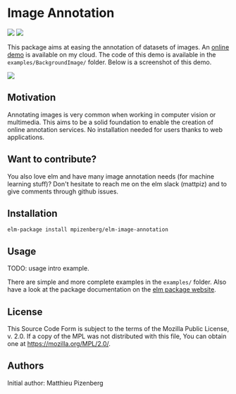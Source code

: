 # Image Annotation

[![][badge-doc]][doc] [![][badge-license]][license]

[badge-doc]: https://img.shields.io/badge/documentation-latest-yellow.svg?style=flat-square
[doc]: http://package.elm-lang.org/packages/mpizenberg/elm-image-annotation/latest
[badge-license]: https://img.shields.io/badge/license-MPL%202.0-blue.svg?style=flat-square
[license]: https://www.mozilla.org/en-US/MPL/2.0/

This package aims at easing the annotation of datasets of images.
An [online demo][demo] is available on my cloud.
The code of this demo is available in the `examples/BackgroundImage/` folder.
Below is a screenshot of this demo.

[![][demo-image]][demo]

[demo]: http://elm-image-annotation.pizenberg.fr
[demo-image]: https://mpizenberg.github.io/resources/elm-image-annotations/images/rosa_annotated.jpg

## Motivation

Annotating images is very common when working in computer vision or multimedia.
This aims to be a solid foundation to enable the creation of online annotation services.
No installation needed for users thanks to web applications.

## Want to contribute?

You also love elm and have many image annotation needs (for machine learning stuff)?
Don't hesitate to reach me on the elm slack (mattpiz) and to give comments
through github issues.

## Installation

```shell
elm-package install mpizenberg/elm-image-annotation
```

## Usage

TODO: usage intro example.

There are simple and more complete examples in the `examples/` folder.
Also have a look at the package documentation on the [elm package website][doc].

## License

This Source Code Form is subject to the terms of the Mozilla Public License, v. 2.0.
If a copy of the MPL was not distributed with this file,
You can obtain one at https://mozilla.org/MPL/2.0/.

## Authors

Initial author: Matthieu Pizenberg
